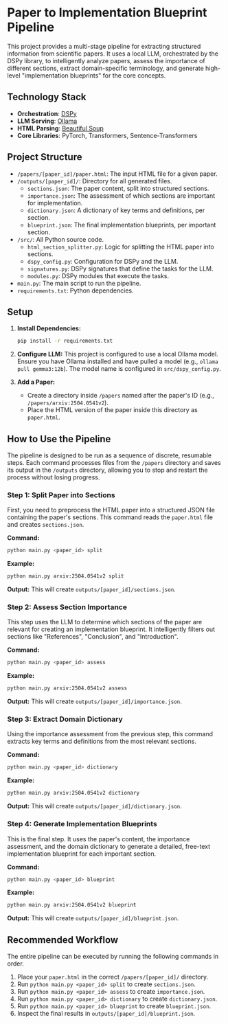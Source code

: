 # Paper to Implementation Blueprint Pipeline

This project provides a multi-stage pipeline for extracting structured information from scientific papers. It uses a local LLM, orchestrated by the DSPy library, to intelligently analyze papers, assess the importance of different sections, extract domain-specific terminology, and generate high-level "implementation blueprints" for the core concepts.

## Technology Stack

-   **Orchestration**: [DSPy](https://github.com/stanfordnlp/dspy)
-   **LLM Serving**: [Ollama](https://ollama.com/)
-   **HTML Parsing**: [Beautiful Soup](https://www.crummy.com/software/BeautifulSoup/)
-   **Core Libraries**: PyTorch, Transformers, Sentence-Transformers

## Project Structure

-   `/papers/[paper_id]/paper.html`: The input HTML file for a given paper.
-   `/outputs/[paper_id]/`: Directory for all generated files.
    -   `sections.json`: The paper content, split into structured sections.
    -   `importance.json`: The assessment of which sections are important for implementation.
    -   `dictionary.json`: A dictionary of key terms and definitions, per section.
    -   `blueprint.json`: The final implementation blueprints, per important section.
-   `/src/`: All Python source code.
    -   `html_section_splitter.py`: Logic for splitting the HTML paper into sections.
    -   `dspy_config.py`: Configuration for DSPy and the LLM.
    -   `signatures.py`: DSPy signatures that define the tasks for the LLM.
    -   `modules.py`: DSPy modules that execute the tasks.
-   `main.py`: The main script to run the pipeline.
-   `requirements.txt`: Python dependencies.

## Setup

1.  **Install Dependencies:**
    ```bash
    pip install -r requirements.txt
    ```

2.  **Configure LLM:**
    This project is configured to use a local Ollama model. Ensure you have Ollama installed and have pulled a model (e.g., `ollama pull gemma3:12b`). The model name is configured in `src/dspy_config.py`.

3.  **Add a Paper:**
    -   Create a directory inside `/papers` named after the paper's ID (e.g., `/papers/arxiv:2504.0541v2`).
    -   Place the HTML version of the paper inside this directory as `paper.html`.

## How to Use the Pipeline

The pipeline is designed to be run as a sequence of discrete, resumable steps. Each command processes files from the `/papers` directory and saves its output in the `/outputs` directory, allowing you to stop and restart the process without losing progress.

### Step 1: Split Paper into Sections

First, you need to preprocess the HTML paper into a structured JSON file containing the paper's sections. This command reads the `paper.html` file and creates `sections.json`.

**Command:**
```bash
python main.py <paper_id> split
```
**Example:**
```bash
python main.py arxiv:2504.0541v2 split
```
**Output:** This will create `outputs/[paper_id]/sections.json`.

### Step 2: Assess Section Importance

This step uses the LLM to determine which sections of the paper are relevant for creating an implementation blueprint. It intelligently filters out sections like "References", "Conclusion", and "Introduction".

**Command:**
```bash
python main.py <paper_id> assess
```
**Example:**
```bash
python main.py arxiv:2504.0541v2 assess
```
**Output:** This will create `outputs/[paper_id]/importance.json`.

### Step 3: Extract Domain Dictionary

Using the importance assessment from the previous step, this command extracts key terms and definitions from the most relevant sections.

**Command:**
```bash
python main.py <paper_id> dictionary
```
**Example:**
```bash
python main.py arxiv:2504.0541v2 dictionary
```
**Output:** This will create `outputs/[paper_id]/dictionary.json`.

### Step 4: Generate Implementation Blueprints

This is the final step. It uses the paper's content, the importance assessment, and the domain dictionary to generate a detailed, free-text implementation blueprint for each important section.

**Command:**
```bash
python main.py <paper_id> blueprint
```
**Example:**
```bash
python main.py arxiv:2504.0541v2 blueprint
```
**Output:** This will create `outputs/[paper_id]/blueprint.json`.

## Recommended Workflow

The entire pipeline can be executed by running the following commands in order.

1.  Place your `paper.html` in the correct `/papers/[paper_id]/` directory.
2.  Run `python main.py <paper_id> split` to create `sections.json`.
3.  Run `python main.py <paper_id> assess` to create `importance.json`.
4.  Run `python main.py <paper_id> dictionary` to create `dictionary.json`.
5.  Run `python main.py <paper_id> blueprint` to create `blueprint.json`.
6.  Inspect the final results in `outputs/[paper_id]/blueprint.json`. 